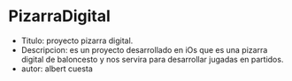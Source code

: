# PizarraDigital
- Titulo: proyecto pizarra digital.
- Descripcion: es un proyecto desarrollado en iOs que es una pizarra digital de baloncesto y nos servira para desarrollar jugadas en partidos.
- autor: albert cuesta

